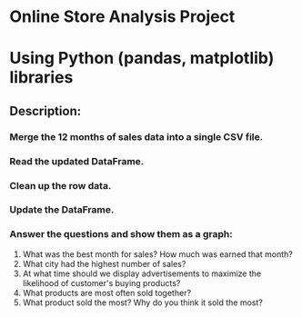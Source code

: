 # Online Store Analysis Project
# Using Python (pandas, matplotlib) libraries
## Description:
### Merge the 12 months of sales data into a single CSV file.
### Read the updated DataFrame.
### Clean up the row data.
### Update the DataFrame.
### Answer the questions and show them as a graph:
  1. What was the best month for sales? How much was earned that month?
  2. What city had the highest number of sales?
  3. At what time should we display advertisements to maximize the likelihood of customer's buying products?
  4. What products are most often sold together?
  5. What product sold the most? Why do you think it sold the most?
